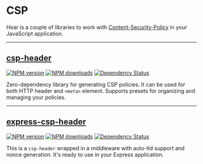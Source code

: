 # CSP
Hear is a couple of libraries to work with [Content-Security-Policy](https://developer.mozilla.org/en-US/docs/Web/HTTP/CSP) in your JavaScript application.

---

## [csp-header](https://github.com/frux/csp/tree/master/packages/csp-header#readme)
[![NPM version](https://img.shields.io/npm/v/csp-header.svg?style=flat)](https://www.npmjs.com/package/csp-header)
[![NPM downloads](https://img.shields.io/npm/dm/csp-header.svg?style=flat)](https://www.npmjs.com/package/csp-header)
[![Dependency Status](https://img.shields.io/david/frux/csp-header.svg?style=flat)](https://david-dm.org/frux/csp-header)

Zero-dependency library for generating CSP policies. It can be used for both HTTP header and `<meta>` element. Supports presets for organizing and managing your policies.

---

## [express-csp-header](https://github.com/frux/csp/tree/master/packages/express-csp-header#readme)
[![NPM version](https://img.shields.io/npm/v/express-csp-header.svg?style=flat)](https://www.npmjs.com/package/express-csp-header)
[![NPM downloads](https://img.shields.io/npm/dm/express-csp-header.svg?style=flat)](https://www.npmjs.com/package/express-csp-header)
[![Dependency Status](https://img.shields.io/david/frux/express-csp-header.svg?style=flat)](https://david-dm.org/frux/express-csp-header)

This is a `csp-header` wrapped in a middleware with auto-tld support and nonce generation. It's ready to use in your Express application.
